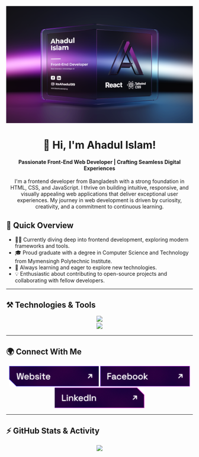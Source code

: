 <a href="https://www.linkedin.com/in/ahadaulislam">
    <img src="./images/cover 4.webp" alt="Ahadul Islam - Front-End Web Developer"/>
</a>

<h1 align="center">👋 Hi, I'm Ahadul Islam!</h1>

<div align="center">
<h4>Passionate Front-End Web Developer | Crafting Seamless Digital Experiences</h4>
<p>I'm a frontend developer from Bangladesh with a strong foundation in HTML, CSS, and JavaScript. I thrive on building intuitive, responsive, and visually appealing web applications that deliver exceptional user experiences. My journey in web development is driven by curiosity, creativity, and a commitment to continuous learning.</p>
</div>

## 🚀 Quick Overview
- 👨‍💻 Currently diving deep into frontend development, exploring modern frameworks and tools.
- 🎓 Proud graduate with a degree in Computer Science and Technology from Mymensingh Polytechnic Institute.
- 🌱 Always learning and eager to explore new technologies.
- 💡 Enthusiastic about contributing to open-source projects and collaborating with fellow developers.

---

## ⚒️ Technologies & Tools
<div align="center">
  <img src="https://skillicons.dev/icons?i=html,css,tailwind,javascript,react,nextjs,firebase,git,github" />
  <br />
  <img src="https://skillicons.dev/icons?i=vscode,figma,photoshop,git,github,webpack" />
</div>

---

## 🌍 Connect With Me
<p align="center">
  <a href="https://ahadul-portfolio.vercel.app"><img height="55" src="./images/icons/website.png" alt="Website"/></a>
  <a href="https://www.facebook.com/md.ahadul.islam.53831"><img height="55" src="./images/icons/facebook.png" alt="Facebook"/></a>
  <a href="https://www.linkedin.com/in/ahadaulislam/"><img height="55" src="./images/icons/linkedin.png" alt="LinkedIn"/></a>
</p>

---

## ⚡ GitHub Stats & Activity
<p align="center">
  <img width="60%" src="https://github-readme-streak-stats.herokuapp.com?user=itsahadul99&theme=react&hide_border=true&background=0D1117&stroke=0D1117&fire=FF1CF7&sideLabels=00F0FF&currStreakNum=FF1CF7&ring=FF1CF7&currStreakLabel=FF1CF7&sideNums=00F0FF" />
</p>

